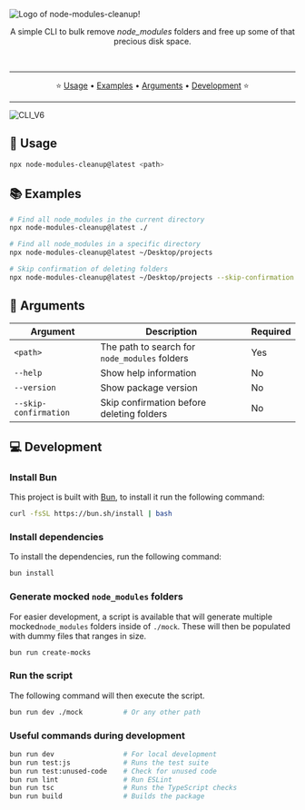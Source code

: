 ![Logo of node-modules-cleanup!](https://github.com/user-attachments/assets/fb78f9f1-2caf-4bc0-a753-2b1cec1fee8d)

<p align="center" style="margin-bottom: 5px;">
  A simple CLI to bulk remove <em>node_modules</em> folders and free up some of that precious disk space.
</p>

<p align="center">
  <img src="https://badge.fury.io/js/node-modules-cleanup.svg?v=4" alt="" />
  <img src="https://codecov.io/gh/sebastianekstrom/node-modules-cleanup/branch/main/graph/badge.svg?token=GOXVSJ3VQ0" alt=""/>
</p>

---

<p align="center">
  ⭐️ <a href="#-usage">Usage</a> • <a href="#-examples">Examples</a> • <a href="#-arguments">Arguments</a> • <a href="#-development">Development</a> ⭐️
</p>

---

![CLI_V6](https://github.com/user-attachments/assets/fa0a10dc-59fa-4a03-a652-ffdd7eda4ddd)

## 🚀 Usage

```bash
npx node-modules-cleanup@latest <path>
```

## 📚 Examples

```bash
# Find all node_modules in the current directory
npx node-modules-cleanup@latest ./

# Find all node_modules in a specific directory
npx node-modules-cleanup@latest ~/Desktop/projects

# Skip confirmation of deleting folders
npx node-modules-cleanup@latest ~/Desktop/projects --skip-confirmation
```

## 📝 Arguments

| Argument              | Description                                   | Required |
| --------------------- | --------------------------------------------- | -------- |
| `<path>`              | The path to search for `node_modules` folders | Yes      |
| `--help`              | Show help information                         | No       |
| `--version`           | Show package version                          | No       |
| `--skip-confirmation` | Skip confirmation before deleting folders     | No       |

## 💻 Development

### Install Bun

This project is built with [Bun](https://bun.sh/), to install it run the following command:

```bash
curl -fsSL https://bun.sh/install | bash
```

### Install dependencies

To install the dependencies, run the following command:

```bash
bun install
```

### Generate mocked `node_modules` folders

For easier development, a script is available that will generate multiple mocked`node_modules` folders inside of `./mock`. These will then be populated with dummy files that ranges in size.

```bash
bun run create-mocks
```

### Run the script

The following command will then execute the script.

```bash
bun run dev ./mock          # Or any other path
```

### Useful commands during development

```bash
bun run dev                 # For local development
bun run test:js             # Runs the test suite
bun run test:unused-code    # Check for unused code
bun run lint                # Run ESLint
bun run tsc                 # Runs the TypeScript checks
bun run build               # Builds the package
```
